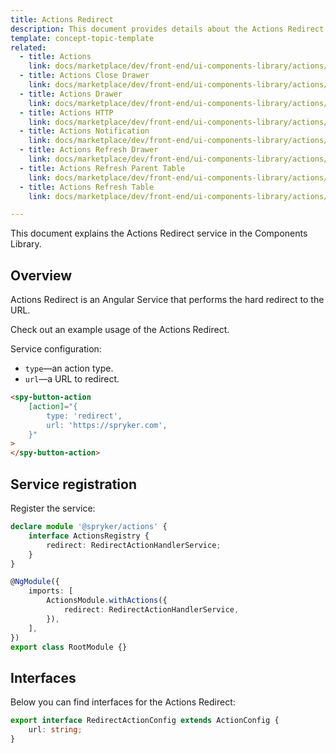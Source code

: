 ```yaml
---
title: Actions Redirect
description: This document provides details about the Actions Redirect service in the Components Library.
template: concept-topic-template
related:
  - title: Actions
    link: docs/marketplace/dev/front-end/ui-components-library/actions/index.html
  - title: Actions Close Drawer
    link: docs/marketplace/dev/front-end/ui-components-library/actions/actions-close-drawer.html
  - title: Actions Drawer
    link: docs/marketplace/dev/front-end/ui-components-library/actions/actions-drawer.html
  - title: Actions HTTP
    link: docs/marketplace/dev/front-end/ui-components-library/actions/actions-http.html
  - title: Actions Notification
    link: docs/marketplace/dev/front-end/ui-components-library/actions/actions-notification.html
  - title: Actions Refresh Drawer
    link: docs/marketplace/dev/front-end/ui-components-library/actions/actions-refresh-drawer.html
  - title: Actions Refresh Parent Table
    link: docs/marketplace/dev/front-end/ui-components-library/actions/actions-refresh-parent-table.html
  - title: Actions Refresh Table
    link: docs/marketplace/dev/front-end/ui-components-library/actions/actions-refresh-table.html

---
```


This document explains the Actions Redirect service in the Components Library.

## Overview

Actions Redirect is an Angular Service that performs the hard redirect to the URL.

Check out an example usage of the Actions Redirect.

Service configuration:

- `type`—an action type.  
- `url`—a URL to redirect.  

```html
<spy-button-action
    [action]="{
        type: 'redirect',
        url: 'https://spryker.com',
    }"
>
</spy-button-action>
```

## Service registration

Register the service:

```ts
declare module '@spryker/actions' {
    interface ActionsRegistry {
        redirect: RedirectActionHandlerService;
    }
}

@NgModule({
    imports: [
        ActionsModule.withActions({
            redirect: RedirectActionHandlerService,
        }),
    ],
})
export class RootModule {}
```

## Interfaces

Below you can find interfaces for the Actions Redirect:

```ts
export interface RedirectActionConfig extends ActionConfig {
    url: string;
}
```
